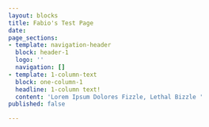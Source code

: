 ```yaml
---
layout: blocks
title: Fabio's Test Page
date: 
page_sections:
- template: navigation-header
  block: header-1
  logo: ''
  navigation: []
- template: 1-column-text
  block: one-column-1
  headline: 1-column text!
  content: 'Lorem Ipsum Dolores Fizzle, Lethal Bizzle '
published: false

---
```


